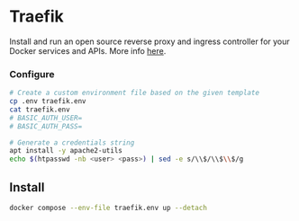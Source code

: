 # Traefik

Install and run an open source reverse proxy and ingress controller for your Docker services and APIs.
More info [here](https://doc.traefik.io/traefik/getting-started/quick-start/).

### Configure

```sh
# Create a custom environment file based on the given template
cp .env traefik.env
cat traefik.env
# BASIC_AUTH_USER=
# BASIC_AUTH_PASS=

# Generate a credentials string
apt install -y apache2-utils
echo $(htpasswd -nb <user> <pass>) | sed -e s/\\$/\\$\\$/g
```

## Install
```sh
docker compose --env-file traefik.env up --detach
```
